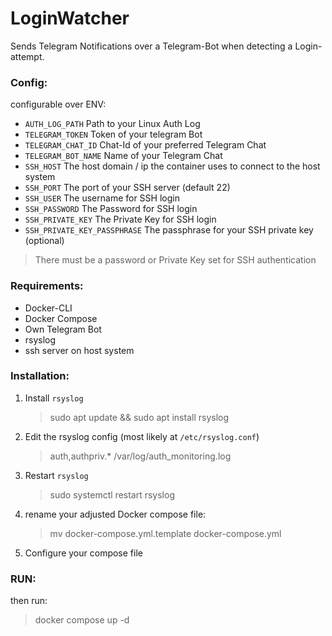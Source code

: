 # LoginWatcher

Sends Telegram Notifications over a Telegram-Bot when detecting a Login-attempt.

### Config:
configurable over ENV:

- ``AUTH_LOG_PATH`` Path to your Linux Auth Log
- ``TELEGRAM_TOKEN`` Token of your telegram Bot
- ``TELEGRAM_CHAT_ID`` Chat-Id of your preferred Telegram Chat
- ``TELEGRAM_BOT_NAME`` Name of your Telegram Chat
- ``SSH_HOST`` The host domain / ip the container uses to connect to the host system
- ``SSH_PORT`` The port of your SSH server (default 22)
- ``SSH_USER`` The username for SSH login
- ``SSH_PASSWORD`` The Password for SSH login 
- ``SSH_PRIVATE_KEY`` The Private Key for SSH login
- ``SSH_PRIVATE_KEY_PASSPHRASE`` The passphrase for your SSH private key (optional)

> There must be a password or Private Key set for SSH authentication

### Requirements:
- Docker-CLI
- Docker Compose
- Own Telegram Bot
- rsyslog
- ssh server on host system

### Installation:

1. Install ``rsyslog``
    > sudo apt update && sudo apt install rsyslog

2. Edit the rsyslog config (most likely at ``/etc/rsyslog.conf``)
    > auth,authpriv.*    /var/log/auth_monitoring.log
3. Restart ``rsyslog``
    > sudo systemctl restart rsyslog

4. rename your adjusted Docker compose file:
    > mv docker-compose.yml.template docker-compose.yml
   
5. Configure your compose file
### RUN:
then run:
> docker compose up -d
